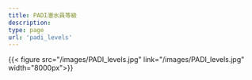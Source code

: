 ```yaml
---
title: PADI潛水員等級
description:
type: page
url: 'padi_levels'
---
```


{{< figure src="/images/PADI_levels.jpg" link="/images/PADI_levels.jpg" width="8000px">}}
